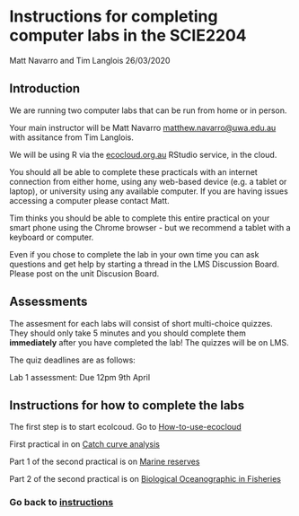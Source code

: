 Instructions for completing computer labs in the SCIE2204
================
Matt Navarro and Tim Langlois
26/03/2020

## Introduction

We are running two computer labs that can be run from home or in person. 

Your main instructor will be Matt Navarro <matthew.navarro@uwa.edu.au>
with assitance from Tim Langlois.

We will be using R via the
[ecocloud.org.au](https://app.ecocloud.org.au/) RStudio service, in the
cloud.

You should all be able to complete these practicals with an internet
connection from either home, using any web-based device (e.g. a tablet
or laptop), or university using any available computer. If you are
having issues accessing a computer please contact Matt.

Tim thinks you should be able to complete this entire practical on your
smart phone using the Chrome browser - but we recommend a tablet with a
keyboard or computer.

Even if you chose to complete the lab in your own time you can ask
questions and get help by starting a thread in the LMS Discussion Board.
Please post on the unit Discusion Board.

## Assessments

The assesment for each labs will consist of short multi-choice
quizzes. They should only take 5 minutes and you
should complete them **immediately** after you have completed the lab\!
The quizzes will be on LMS.

The quiz deadlines are as follows:

Lab 1 assessment: Due 12pm 9th April

## Instructions for how to complete the labs

The first step is to start ecolcoud. Go to
[How-to-use-ecocloud](https://github.com/UWA-SCIE2204-Marine-Systems/1-instructions/blob/master/3-how-to-use-ecocloud.md)

First practical in on [Catch curve
analysis](https://github.com/UWA-SCIE2204-Marine-Systems/Catch-curve/blob/master/CatchCurveMarkdown.md)

Part 1 of the second practical is on [Marine
reserves](https://github.com/UWA-SCIE2204-Marine-Systems/No-take-marine-reserves/blob/master/lobster-density-inside-vs-outside-ntmr.md)

Part 2 of the second practical  is on [Biological Oceanographic in
Fisheries](https://github.com/UWA-SCIE2204-Marine-Systems/Biological-oceanography/blob/master/Puerulus-settlement.md)

### Go back to [instructions](https://github.com/UWA-SCIE2204-Marine-Systems/1-instructions/blob/master/README.md)
